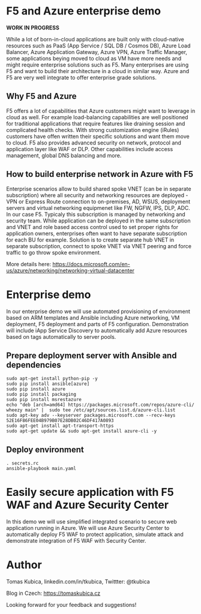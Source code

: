 # F5 and Azure enterprise demo

**WORK IN PROGRESS**

While a lot of born-in-cloud applications are built only with cloud-native resources such as PaaS (App Service / SQL DB / Cosmos DB), Azure Load Balancer, Azure Application Gateway, Azure VPN, Azure Traffic Manager, some applications beying moved to cloud as VM have more needs and might require enterprise solutions such as F5. Many enterprises are using F5 and want to build their architecture in a cloud in similar way. Azure and F5 are very well integrate to offer enterprise grade solutions.

## Why F5 and Azure
F5 offers a lot of capabilities that Azure customers might want to leverage in cloud as well. For example load-balancing capabilities are well positioned for traditional applications that require features like draining session and complicated health checks. With strong customization engine (iRules) customers have offen written their specific solutions and want them move to cloud. F5 also provides advanced security on network, protocol and application layer like WAF or DLP. Other capabilities include access management, global DNS balancing and more.

## How to build enterprise network in Azure with F5

Enterprise scenarios allow to build shared spoke VNET (can be in separate subscription) where all security and networking resources are deployed - VPN or Express Route connection to on-premises, AD, WSUS, deployment servers and virtual networking equipmenet like FW, NGFW, IPS, DLP, ADC. In our case F5. Typicaly this subscription is managed by networking and security team. While application can be deployed in the same subscription and VNET and role based access control used to set proper rights for application owners, enterprises often want to have separate subscription for each BU for example. Solution is to create separate hub VNET in separate subscription, connect to spoke VNET via VNET peering and force traffic to go throw spoke environment.

More details here: https://docs.microsoft.com/en-us/azure/networking/networking-virtual-datacenter

# Enterprise demo

In our enterprise demo we will use automated provisioning of environment based on ARM templates and Ansible including Azure networking, VM deployment, F5 deployment and parts of F5 configuration. Demonstration will include iApp Service Discovery to automatically add Azure resources based on tags automatically to server pools. 

## Prepare deployment server with Ansible and dependencies

```
sudo apt-get install python-pip -y
sudo pip install ansible[azure]
sudo pip install azure
sudo pip install packaging
sudo pip install msrestazure
echo "deb [arch=amd64] https://packages.microsoft.com/repos/azure-cli/ wheezy main" |  sudo tee /etc/apt/sources.list.d/azure-cli.list
sudo apt-key adv --keyserver packages.microsoft.com --recv-keys 52E16F86FEE04B979B07E28DB02C46DF417A0893
sudo apt-get install apt-transport-https
sudo apt-get update && sudo apt-get install azure-cli -y
```

## Deploy environment

```
. secrets.rc
ansible-playbook main.yaml
```

# Easily secure application with F5 WAF and Azure Security Center

In this demo we will use simplified integrated scenario to secure web application running in Azure. We will use Azure Security Center to automatically deploy F5 WAF to protect application, simulate attack and demonstrate integration of F5 WAF with Security Center.

# Author
Tomas Kubica, linkedin.com/in/tkubica, Twittter: @tkubica

Blog in Czech: https://tomaskubica.cz

Looking forward for your feedback and suggestions!